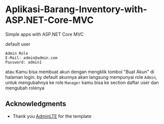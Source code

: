 # Aplikasi-Barang-Inventory-with-ASP.NET-Core-MVC
Simple apps with ASP.NET Core MVC

default user
```
Admin Role
E-Mail: admin@admin.com
Password: admin1
```
atau Kamu bisa membuat akun dengan mengklik tombol "Buat Akun" di halaman login.
by default akunnya akan langsung mempunyai role ```Admin```, untuk mengubahnya ke role ```Manager```
kamu bisa ke section daftar user dan mengubah rolenya

## Acknowledgments
* Thank you [AdminLTE](https://github.com/ColorlibHQ/AdminLTE) for the template
